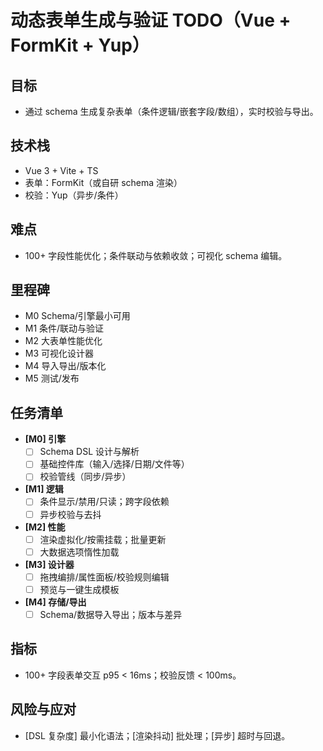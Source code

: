 # 动态表单生成与验证 TODO（Vue + FormKit + Yup）

## 目标
- 通过 schema 生成复杂表单（条件逻辑/嵌套字段/数组），实时校验与导出。

## 技术栈
- Vue 3 + Vite + TS
- 表单：FormKit（或自研 schema 渲染）
- 校验：Yup（异步/条件）

## 难点
- 100+ 字段性能优化；条件联动与依赖收敛；可视化 schema 编辑。

## 里程碑
- M0 Schema/引擎最小可用
- M1 条件/联动与验证
- M2 大表单性能优化
- M3 可视化设计器
- M4 导入导出/版本化
- M5 测试/发布

## 任务清单
- **[M0] 引擎**
  - [ ] Schema DSL 设计与解析
  - [ ] 基础控件库（输入/选择/日期/文件等）
  - [ ] 校验管线（同步/异步）
- **[M1] 逻辑**
  - [ ] 条件显示/禁用/只读；跨字段依赖
  - [ ] 异步校验与去抖
- **[M2] 性能**
  - [ ] 渲染虚拟化/按需挂载；批量更新
  - [ ] 大数据选项惰性加载
- **[M3] 设计器**
  - [ ] 拖拽编排/属性面板/校验规则编辑
  - [ ] 预览与一键生成模板
- **[M4] 存储/导出**
  - [ ] Schema/数据导入导出；版本与差异

## 指标
- 100+ 字段表单交互 p95 < 16ms；校验反馈 < 100ms。

## 风险与应对
- [DSL 复杂度] 最小化语法；[渲染抖动] 批处理；[异步] 超时与回退。

